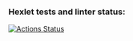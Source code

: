 ### Hexlet tests and linter status:
[![Actions Status](https://github.com/Shak-deka/layout-designer-project-lvl1/workflows/hexlet-check/badge.svg)](https://github.com/Shak-deka/layout-designer-project-lvl1/actions)